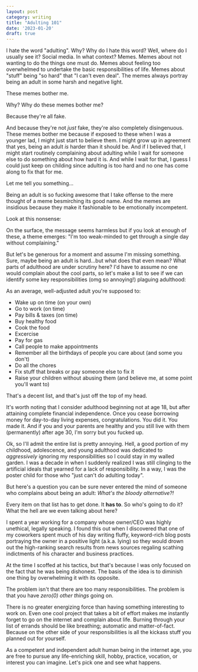 ```yaml
---
layout: post
category: writing
title: "Adulting 101"
date: '2023-01-20'
draft: true
---
```


I hate the word "adulting". Why? Why do I hate this word? Well, where do I usually see it? Social media. In what context? Memes. Memes about not wanting to do the things one must do. Memes about feeling too overwhelmed to undertake the basic responsibilities of life. Memes about "stuff" being "so hard" that "I can't even deal". The memes always portray being an adult in some harsh and negative light.

These memes bother me.

Why? Why do these memes bother me?

Because they're all fake.

And because they're not _just_ fake, they're also completely disingenuous. These memes bother me because if exposed to these when I was a younger lad, I might just start to believe them. I might grow up in agreement that yes, being an adult _is_ harder than it should be. And if I believed that, I might start routinely complaining about adulting while I wait for someone else to do something about how hard it is. And while I wait for that, I guess I could just keep on childing since adulting is too hard and no one has come along to fix that for me.

Let me tell you something...

Being an adult is so fucking awesome that I take offense to the mere thought of a meme besmirching its good name. And the memes are insidious because they make it fashionable to be emotionally incompetent. 

Look at this nonsense:

On the surface, the message seems harmless but if you look at enough of these, a theme emerges: "I'm too weak-minded to get through a single day without complaining." 

But let's be generous for a moment and assume I'm missing something. Sure, maybe being an adult is hard...but what does that even mean? What parts of adulthood are under scrutiny here? I'd have to assume no one would complain about the cool parts, so let's make a list to see if we can identify some key responsibilities (omg so annoying!) plaguing adulthood:

As an average, well-adjusted adult you're supposed to:
* Wake up on time (on your own)
* Go to work (on time)
* Pay bills & taxes (on time)
* Buy healthy food
* Cook the food
* Excercise
* Pay for gas
* Call people to make appointments
* Remember all the birthdays of people you care about (and some you don't)
* Do all the chores
* Fix stuff that breaks or pay someone else to fix it
* Raise your children without abusing them (and believe me, at some point you'll want to)

That's a decent list, and that's just off the top of my head.

It's worth noting that I consider adulthood beginning not at age 18, but after attaining complete financial independence. Once you cease borrowing money for day-to-day living expenses, congratulations. You did it. You made it. And if you and your parents are healthy and you still live with them (permanently) after age 30, I'm sorry but you fucked up.

Ok, so I'll admit the entire list is pretty annoying. Hell, a good portion of my childhood, adolescence, and young adulthood was dedicated to _aggressively_ ignoring my responsibilities so I could stay in my walled garden. I was a decade in when I suddenly realized I was still clinging to the artificial ideals that yearned for a lack of responsibility. In a way, I was the poster child for those who "just can't do adulting today".

But here's a question you can be sure never entered the mind of someone who complains about being an adult: *What's the bloody alternative?!* 

Every item on that list has to get done. It **has to**. So who's going to do it? What the hell are we even talking about here?

I spent a year working for a company whose owner/CEO was highly unethical, legally speaking. I found this out when I discovered that one of my coworkers spent much of his day writing fluffy, keyword-rich blog posts portraying the owner in a positive light (a.k.a. lying) so they would drown out the high-ranking search results from news sources regaling scathing indictments of his character and business practices.

At the time I scoffed at his tactics, but that's because I was only focused on the fact that he was being dishonest. The basis of the idea is to diminish one thing by overwhelming it with its opposite.

The problem isn't that there are too many responsibilities. The problem is that you have _zero(0) other things_ going on.

There is no greater energizing force than having something interesting to work on. Even one cool project that takes a bit of effort makes me instantly forget to go on the internet and complain about life. Burning through your list of errands should be like breathing; automatic and matter-of-fact. Because on the other side of your responsibilities is all the kickass stuff you planned out for yourself.

As a competent and independent adult human being in the internet age, you are free to pursue any life-enriching skill, hobby, practice, vocation, or interest you can imagine. Let's pick one and see what happens.
